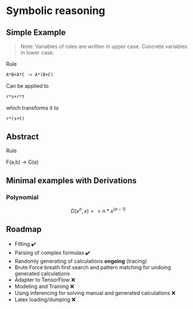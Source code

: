 # Symbolic reasoning

## Simple Example

> Note: Variables of rules are written in upper case. Concrete variables in lower case.

Rule

```latex
A*B+A*C -> A*(B+C)
```

Can be applied to

```latex
r*s+r*t
```

which transforms it to

```latex
r*(s+t)
```

## Abstract

Rule

F(a,b) -> G(a)

## Minimal examples with Derivations

### Polynomial

```math
D(x^n, x) => n*x^(n-1)
```

## Roadmap

* Fitting :heavy_check_mark:
* Parsing of complex formulas :heavy_check_mark:
* Randomly generating of calculations **ongoing** (tracing)
* Brute Force breath first search and pattern matching for undoing generated calculations  
* Adapter to TensorFlow :x:
* Modeling and Training :x:
* Using inferencing for solving manual and generated calculations :x:
* Latex loading/dumping :x: